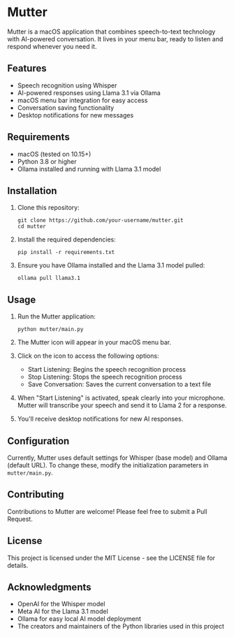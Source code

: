 # Mutter

Mutter is a macOS application that combines speech-to-text technology with AI-powered conversation. It lives in your menu bar, ready to listen and respond whenever you need it.

## Features

- Speech recognition using Whisper
- AI-powered responses using Llama 3.1 via Ollama
- macOS menu bar integration for easy access
- Conversation saving functionality
- Desktop notifications for new messages

## Requirements

- macOS (tested on 10.15+)
- Python 3.8 or higher
- Ollama installed and running with Llama 3.1 model

## Installation

1. Clone this repository:
   ```
   git clone https://github.com/your-username/mutter.git
   cd mutter
   ```

2. Install the required dependencies:
   ```
   pip install -r requirements.txt
   ```

3. Ensure you have Ollama installed and the Llama 3.1 model pulled:
   ```
   ollama pull llama3.1
   ```

## Usage

1. Run the Mutter application:
   ```
   python mutter/main.py
   ```

2. The Mutter icon will appear in your macOS menu bar.

3. Click on the icon to access the following options:
   - Start Listening: Begins the speech recognition process
   - Stop Listening: Stops the speech recognition process
   - Save Conversation: Saves the current conversation to a text file

4. When "Start Listening" is activated, speak clearly into your microphone. Mutter will transcribe your speech and send it to Llama 2 for a response.

5. You'll receive desktop notifications for new AI responses.

## Configuration

Currently, Mutter uses default settings for Whisper (base model) and Ollama (default URL). To change these, modify the initialization parameters in `mutter/main.py`.

## Contributing

Contributions to Mutter are welcome! Please feel free to submit a Pull Request.

## License

This project is licensed under the MIT License - see the LICENSE file for details.

## Acknowledgments

- OpenAI for the Whisper model
- Meta AI for the Llama 3.1 model
- Ollama for easy local AI model deployment
- The creators and maintainers of the Python libraries used in this project


